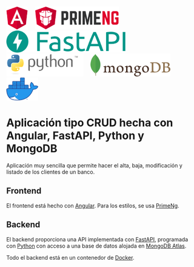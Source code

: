 <img src="img/angular.png" height="60">&nbsp;&nbsp;&nbsp;&nbsp;
<img src="img/primeng.svg" height="60">&nbsp;&nbsp;&nbsp;&nbsp;
<img src="img/fastapi2.png" height="58">&nbsp;&nbsp;&nbsp;&nbsp;
<img src="img/python.svg" height="60">&nbsp;&nbsp;&nbsp;&nbsp;
<img src="img/mongodb.svg" height="60">&nbsp;&nbsp;&nbsp;&nbsp;
<img src="img/docker.png" height="60">

# Aplicación tipo CRUD hecha con Angular, FastAPI, Python y MongoDB

Aplicación muy sencilla que permite hacer el alta, baja, modificación y listado de los clientes de un banco.

## Frontend

El frontend está hecho con [Angular](https://angular.io/). Para los estilos, se usa [PrimeNg](https://www.primefaces.org/primeng/setup).

## Backend

El backend proporciona una API implementada con [FastAPI](https://fastapi.tiangolo.com/), programada con [Python](https://www.python.org/) con acceso a una base de datos alojada en [MongoDB Atlas](https://www.mongodb.com/atlas/database).

Todo el backend está en un contenedor de [Docker](https://www.docker.com/).
